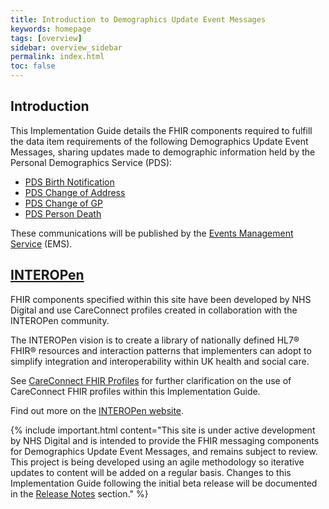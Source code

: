 ```yaml
---
title: Introduction to Demographics Update Event Messages
keywords: homepage
tags: [overview]
sidebar: overview_sidebar
permalink: index.html
toc: false
---
```


## Introduction ##

This Implementation Guide details the FHIR components required to fulfill the data item requirements of the following Demographics Update Event Messages, sharing updates made to demographic information held by the Personal Demographics Service (PDS): 

- [PDS Birth Notification](explore_pds_birth_notification.html)
- [PDS Change of Address](explore_pds_change_of_address.html)
- [PDS Change of GP](explore_pds_change_of_gp.html)
- [PDS Person Death](explore_pds_person_death.html)

These communications will be published by the [Events Management Service](https://developer.nhs.uk/library/interoperability/events-management-service) (EMS).

## [INTEROPen](http://www.interopen.org) ##

FHIR components specified within this site have been developed by NHS Digital and use CareConnect profiles created in collaboration with the INTEROPen community. 

The INTEROPen vision is to create a library of nationally defined HL7® FHIR® resources and interaction patterns that implementers can adopt to simplify integration and interoperability within UK health and social care.

See [CareConnect FHIR Profiles](support_careconnect.html) for further clarification on the use of CareConnect FHIR profiles within this Implementation Guide.

Find out more on the [INTEROPen website](http://interopen.org).

{% include important.html content="This site is under active development by NHS Digital and is intended to provide the FHIR messaging components for Demographics Update Event Messages, and remains subject to review. This project is being developed using an agile methodology so iterative updates to content will be added on a regular basis. Changes to this Implementation Guide following the initial beta release will be documented in the [Release Notes](overview_release_notes.html) section." %}